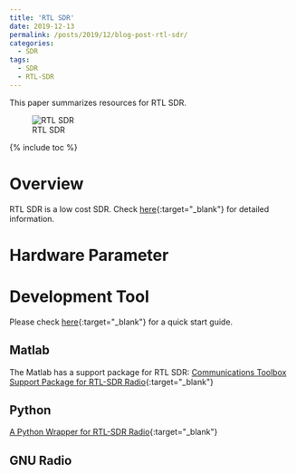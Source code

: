```yaml
---
title: 'RTL SDR'
date: 2019-12-13
permalink: /posts/2019/12/blog-post-rtl-sdr/
categories:
  - SDR
tags:
  - SDR
  - RTL-SDR
---
```


This paper summarizes resources for RTL SDR.
<figure>
  <img src="{{site.url}}/images/sdr/rtl-sdr.jpg" alt="RTL SDR"/>
  <figcaption>RTL SDR</figcaption>
</figure>

{% include toc %}

# Overview
RTL SDR is a low cost SDR. Check [here](https://www.rtl-sdr.com/about-rtl-sdr/){:target="_blank"} for detailed information.

# Hardware Parameter

# Development Tool
Please check [here](https://www.rtl-sdr.com/rtl-sdr-quick-start-guide/){:target="_blank"} for a quick start guide.
## Matlab
The Matlab has a support package for RTL SDR: [Communications Toolbox Support Package for RTL-SDR Radio](https://uk.mathworks.com/help/supportpkg/rtlsdrradio/index.html){:target="_blank"}

## Python
[A Python Wrapper for RTL-SDR Radio](https://pypi.org/project/pyrtlsdr/){:target="_blank"}

## GNU Radio
